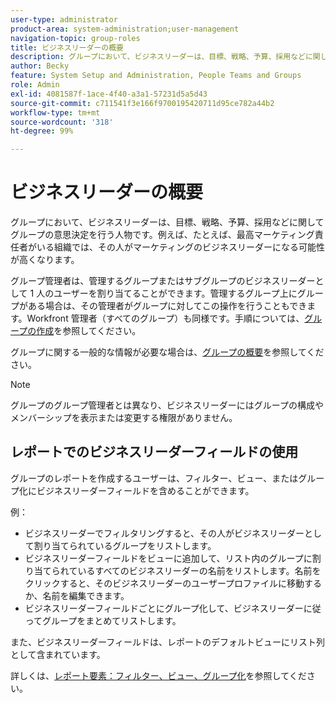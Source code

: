 ```yaml
---
user-type: administrator
product-area: system-administration;user-management
navigation-topic: group-roles
title: ビジネスリーダーの概要
description: グループにおいて、ビジネスリーダーは、目標、戦略、予算、採用などに関してグループの意思決定を行う人物です。例えば、たとえば、最高マーケティング責任者がいる組織では、その人がマーケティングのビジネスリーダーになる可能性が高くなります。
author: Becky
feature: System Setup and Administration, People Teams and Groups
role: Admin
exl-id: 4081587f-1ace-4f40-a3a1-57231d5a5d43
source-git-commit: c711541f3e166f9700195420711d95ce782a44b2
workflow-type: tm+mt
source-wordcount: '318'
ht-degree: 99%

---
```


# ビジネスリーダーの概要

グループにおいて、ビジネスリーダーは、目標、戦略、予算、採用などに関してグループの意思決定を行う人物です。例えば、たとえば、最高マーケティング責任者がいる組織では、その人がマーケティングのビジネスリーダーになる可能性が高くなります。

グループ管理者は、管理するグループまたはサブグループのビジネスリーダーとして 1 人のユーザーを割り当てることができます。管理するグループ上にグループがある場合は、その管理者がグループに対してこの操作を行うこともできます。Workfront 管理者（すべてのグループ）も同様です。手順については、[グループの作成](../../../administration-and-setup/manage-groups/create-and-manage-groups/create-a-group.md)を参照してください。

グループに関する一般的な情報が必要な場合は、[グループの概要](../../../administration-and-setup/manage-groups/groups-overview/groups.md)を参照してください。

>[!NOTE]
>
>グループのグループ管理者とは異なり、ビジネスリーダーにはグループの構成やメンバーシップを表示または変更する権限がありません。

<!--
>DRAFTED IN FLARE:
>At this point the field is added for mainly reporting purposes.>
>
-->

## レポートでのビジネスリーダーフィールドの使用

グループのレポートを作成するユーザーは、フィルター、ビュー、またはグループ化にビジネスリーダーフィールドを含めることができます。

例：

* ビジネスリーダーでフィルタリングすると、その人がビジネスリーダーとして割り当てられているグループをリストします。
* ビジネスリーダーフィールドをビューに追加して、リスト内のグループに割り当てられているすべてのビジネスリーダーの名前をリストします。名前をクリックすると、そのビジネスリーダーのユーザープロファイルに移動するか、名前を編集できます。
* ビジネスリーダーフィールドごとにグループ化して、ビジネスリーダーに従ってグループをまとめてリストします。

また、ビジネスリーダーフィールドは、レポートのデフォルトビューにリスト列として含まれています。

詳しくは、[レポート要素：フィルター、ビュー、グループ化](../../../reports-and-dashboards/reports/reporting-elements/reporting-elements-filters-views-groupings.md)を参照してください。
